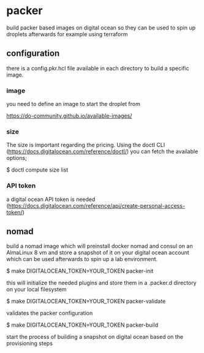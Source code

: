 # packer

build packer based images on digital ocean so they can be used to spin up droplets afterwards for example using terraform

## configuration

there is a config.pkr.hcl file available in each directory to build a specific image.

### image

you need to define an image to start the droplet from

https://do-community.github.io/available-images/

### size

The size is important regarding the pricing. Using the doctl CLI (https://docs.digitalocean.com/reference/doctl/) you can fetch the available options;

$ doctl compute size list

### API token

a digital ocean API token is needed (https://docs.digitalocean.com/reference/api/create-personal-access-token/)

## nomad

build a nomad image which will preinstall docker nomad and consul on an AlmaLinux 8 vm and store a snapshot of it on your digital ocean account which can be used afterwards to spin up a lab environment.

$ make DIGITALOCEAN_TOKEN=YOUR_TOKEN packer-init

this will initialize the needed plugins and store them in a .packer.d directory on your local filesystem

$ make DIGITALOCEAN_TOKEN=YOUR_TOKEN packer-validate

validates the packer configuration

$ make DIGITALOCEAN_TOKEN=YOUR_TOKEN packer-build

start the process of building a snapshot on digital ocean based on the provisioning steps
